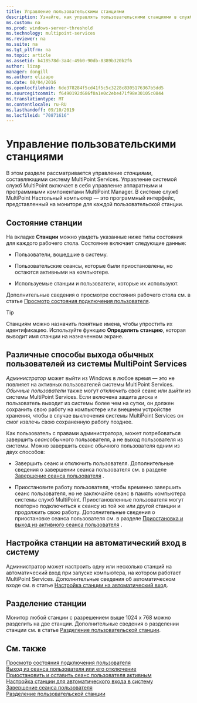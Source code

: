 ```yaml
---
title: Управление пользовательскими станциями
description: Узнайте, как управлять пользовательскими станциями в службах MultiPoint.
ms.custom: na
ms.prod: windows-server-threshold
ms.technology: multipoint-services
ms.reviewer: na
ms.suite: na
ms.tgt_pltfrm: na
ms.topic: article
ms.assetid: b418578d-3a4c-49b0-90db-8389b320b2f6
author: lizap
manager: dongill
ms.author: elizapo
ms.date: 08/04/2016
ms.openlocfilehash: 6de378284f5cd41f5c5c3228c8305176367b5dd5
ms.sourcegitcommit: f6490192d686f0a1e0c2ebe471f98e30105c0844
ms.translationtype: MT
ms.contentlocale: ru-RU
ms.lasthandoff: 09/10/2019
ms.locfileid: "70871616"
---
```

# <a name="manage-user-stations"></a>Управление пользовательскими станциями
В этом разделе рассматривается управление *станциями*, составляющими систему MultiPoint Services. Управление системой служб MultiPoint включает в себя управление аппаратными и программными компонентами MultiPoint Manager. В системе служб MultiPoint Настольный компьютер — это программный интерфейс, представленный на мониторе для каждой пользовательской станции.  
  
## <a name="station-status"></a>Состояние станции  
На вкладке **Станции** можно увидеть указанные ниже типы состояния для каждого рабочего стола. Состояние включает следующие данные:  
  
-   Пользователи, вошедшие в систему.  
  
-   Пользовательские сеансы, которые были приостановлены, но остаются активными на компьютере.  
  
-   Используемые станции и пользователи, которые их используют.  
  
Дополнительные сведения о просмотре состояния рабочего стола см. в статье [Просмотр состояния подключения пользователя](View-User-Connection-Status.md).  

>[!TIP] 
> Станциям можно назначить понятные имена, чтобы упростить их идентификацию. Используйте функцию **Определить станцию**, которая выводит имя станции на назначенном экране.
  
## <a name="different-ways-to-log-standard-users-off-of-the-multipoint-services-system"></a>Различные способы выхода обычных пользователей из системы MultiPoint Services  
*Администратор* может выйти из Windows в любое время — это не повлияет на активных пользователей системы MultiPoint Services. *Обычные пользователи* также могут *отключить* свой сеанс или *выйти* из системы MultiPoint Services. Если включена защита диска и пользователь выходит из системы более чем на сутки, он должен сохранить свою работу на компьютере или внешнем устройстве хранения, чтобы в случае выключения системы MultiPoint Services он смог извлечь свою сохраненную работу позднее.  
  
Как пользователь с правами администратора, может потребоваться завершить *сеанс*обычного пользователя, а не выход пользователя из системы. Можно завершить сеанс обычного пользователя одним из двух способов:  
  
-   Завершить сеанс и отключить пользователя. Дополнительные сведения о завершении сеанса пользователя см. в разделе [Завершение сеанса пользователя](End-a-User-Session.md) .  
  
-   Приостановите работу пользователя, чтобы временно завершить сеанс пользователя, но не заключайте сеанс в память компьютера системы служб MultiPoint. Приостановленные пользователя могут повторно подключиться к сеансу из той же или другой станции и продолжить свою работу. Дополнительные сведения о приостановке сеанса пользователя см. в разделе [Приостановка и выход из активного сеанса пользователя](Suspend-and-Leave-User-Session-Active.md) .  
  
## <a name="set-a-station-to-automatically-log-on"></a>Настройка станции на автоматический вход в систему  
Администратор может настроить одну или несколько станций на автоматический вход при запуске компьютера, на котором работает MultiPoint Services. Дополнительные сведения об автоматическом входе см. в статье [Настройка станции на автоматический вход](Set-up-a-Station-for-Automatic-Logon.md).  
  
## <a name="split-a-station"></a>Разделение станции  
Монитор любой станции с разрешением выше 1024 х 768 можно разделить на две станции. Дополнительные сведения о разделении станции см. в статье [Разделение пользовательской станции](Split-a-User-Station.md).  
  
## <a name="see-also"></a>См. также  
[Просмотр состояния подключения пользователя](View-User-Connection-Status.md)  
[Выход из сеанса пользователя или его отключение](Log-off-or-Disconnect-User-Sessions.md)  
[Приостановить и оставить сеанс пользователя активным](Suspend-and-Leave-User-Session-Active.md)  
[Настройка станции для автоматического входа в систему](Set-up-a-Station-for-Automatic-Logon.md)  
[Завершение сеанса пользователя](End-a-User-Session.md)  
[Разделение пользовательской станции](Split-a-User-Station.md)